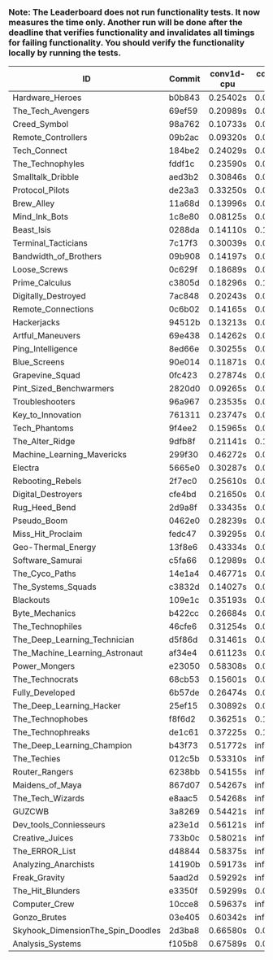 ### Note: The Leaderboard does not run functionality tests. It now measures the time only. Another run will be done after the deadline that verifies functionality and invalidates all timings for failing functionality. You should verify the functionality locally by running the tests.

|ID|Commit|conv1d-cpu|conv1d-gpu|DWSPConv2D-gpu|gemm-gpu|avg|
|-|-|-|-|-|-|-|
|Hardware_Heroes|b0b843|0.25402s|0.08093s|3.41975s|2.14497s|1.47492s|
|The_Tech_Avengers|69ef59|0.20989s|0.06383s|3.53497s|2.11297s|1.48042s|
|Creed_Symbol|98a762|0.10733s|0.05249s|3.63044s|2.13686s|1.48178s|
|Remote_Controllers|09b2ac|0.09320s|0.05152s|3.68544s|2.16596s|1.49903s|
|Tech_Connect|184be2|0.24029s|0.07365s|3.44926s|2.29927s|1.51562s|
|The_Technophyles|fddf1c|0.23590s|0.05037s|3.59052s|2.21009s|1.52172s|
|Smalltalk_Dribble|aed3b2|0.30846s|0.07380s|3.49939s|2.27086s|1.53813s|
|Protocol_Pilots|de23a3|0.33250s|0.07544s|3.56718s|2.18170s|1.53920s|
|Brew_Alley|11a68d|0.13996s|0.05402s|3.63929s|2.35993s|1.54830s|
|Mind_Ink_Bots|1c8e80|0.08125s|0.07506s|3.70131s|2.37879s|1.55910s|
|Beast_Isis|0288da|0.14110s|0.10016s|3.70557s|2.31845s|1.56632s|
|Terminal_Tacticians|7c17f3|0.30039s|0.07147s|3.61404s|2.28203s|1.56698s|
|Bandwidth_of_Brothers|09b908|0.14197s|0.07905s|3.67108s|2.38512s|1.56930s|
|Loose_Screws|0c629f|0.18689s|0.08065s|3.72778s|2.31890s|1.57855s|
|Prime_Calculus|c3805d|0.18296s|0.10898s|3.65528s|2.36908s|1.57907s|
|Digitally_Destroyed|7ac848|0.20243s|0.07376s|3.66941s|2.37156s|1.57929s|
|Remote_Connections|0c6b02|0.14165s|0.05492s|3.73292s|2.38834s|1.57946s|
|Hackerjacks|94512b|0.13213s|0.08913s|3.73946s|2.36100s|1.58043s|
|Artful_Maneuvers|69e438|0.14262s|0.08301s|3.71002s|2.41865s|1.58858s|
|Ping_Intelligence|8ed66e|0.30255s|0.06640s|3.63962s|2.34742s|1.58900s|
|Blue_Screens|90e014|0.11871s|0.07300s|3.69307s|2.50147s|1.59657s|
|Grapevine_Squad|0fc423|0.27874s|0.07587s|3.75253s|2.28310s|1.59756s|
|Pint_Sized_Benchwarmers|2820d0|0.09265s|0.07332s|3.62356s|2.61911s|1.60216s|
|Troubleshooters|96a967|0.23535s|0.07070s|3.78138s|2.33007s|1.60438s|
|Key_to_Innovation|761311|0.23747s|0.05533s|3.75892s|2.38843s|1.61004s|
|Tech_Phantoms|9f4ee2|0.15965s|0.09891s|3.70670s|2.49240s|1.61441s|
|The_Alter_Ridge|9dfb8f|0.21141s|0.12549s|3.70312s|2.42170s|1.61543s|
|Machine_Learning_Mavericks|299f30|0.46272s|0.07660s|3.45719s|2.47201s|1.61713s|
|Electra|5665e0|0.30287s|0.07554s|3.71514s|2.37703s|1.61764s|
|Rebooting_Rebels|2f7ec0|0.25610s|0.07471s|3.70770s|2.45930s|1.62445s|
|Digital_Destroyers|cfe4bd|0.21650s|0.07597s|3.70961s|2.51336s|1.62886s|
|Rug_Heed_Bend|2d9a8f|0.33435s|0.06246s|3.61972s|2.51064s|1.63179s|
|Pseudo_Boom|0462e0|0.28239s|0.05379s|3.81246s|2.38497s|1.63340s|
|Miss_Hit_Proclaim|fedc47|0.39295s|0.08882s|3.70487s|2.35411s|1.63519s|
|Geo-Thermal_Energy|13f8e6|0.43334s|0.08280s|3.66668s|2.37512s|1.63949s|
|Software_Samurai|c5fa66|0.12989s|0.05025s|3.47536s|2.93015s|1.64641s|
|The_Cyco_Paths|14e1a4|0.46771s|0.08882s|3.68117s|2.36846s|1.65154s|
|The_Systems_Squads|c3832d|0.14027s|0.06565s|3.99781s|2.53551s|1.68481s|
|Blackouts|109e1c|0.35193s|0.07132s|3.64284s|2.68303s|1.68728s|
|Byte_Mechanics|b422cc|0.26684s|0.06722s|3.72641s|2.71923s|1.69493s|
|The_Technophiles|46cfe6|0.31254s|0.07032s|3.41907s|4.81666s|2.15465s|
|The_Deep_Learning_Technician|d5f86d|0.31461s|0.08494s|3.69667s|5.00487s|2.27527s|
|The_Machine_Learning_Astronaut|af34e4|0.61123s|0.08528s|3.63067s|4.84291s|2.29252s|
|Power_Mongers|e23050|0.58308s|0.05492s|3.72556s|4.96718s|2.33269s|
|The_Technocrats|68cb53|0.15601s|0.09085s|3.50972s|6.05593s|2.45313s|
|Fully_Developed|6b57de|0.26474s|0.06894s|infs|2.97546s|infs|
|The_Deep_Learning_Hacker|25ef15|0.30892s|0.07802s|infs|4.89146s|infs|
|The_Technophobes|f8f6d2|0.36251s|0.19084s|infs|2.14101s|infs|
|The_Technophreaks|de1c61|0.37225s|0.15751s|infs|2.14483s|infs|
|The_Deep_Learning_Champion|b43f73|0.51772s|infs|infs|4.95800s|infs|
|The_Techies|012c5b|0.53310s|infs|infs|4.79369s|infs|
|Router_Rangers|6238bb|0.54155s|infs|infs|4.79924s|infs|
|Maidens_of_Maya|867d07|0.54267s|infs|infs|4.82086s|infs|
|The_Tech_Wizards|e8aac5|0.54268s|infs|infs|4.80014s|infs|
|GUZCWB|3a8269|0.54421s|infs|infs|4.83191s|infs|
|Dev_tools_Conniesseurs|a23e1d|0.56121s|infs|infs|4.90304s|infs|
|Creative_Juices|733b0c|0.58021s|infs|infs|4.96539s|infs|
|The_ERROR_List|d48844|0.58375s|infs|infs|5.00173s|infs|
|Analyzing_Anarchists|14190b|0.59173s|infs|infs|5.00640s|infs|
|Freak_Gravity|5aad2d|0.59292s|infs|infs|5.00615s|infs|
|The_Hit_Blunders|e3350f|0.59299s|0.07047s|infs|5.01340s|infs|
|Computer_Crew|10cce8|0.59637s|infs|infs|4.98246s|infs|
|Gonzo_Brutes|03e405|0.60342s|infs|infs|5.04900s|infs|
|Skyhook_DimensionThe_Spin_Doodles|2d3ba8|0.66580s|0.07527s|infs|2.84617s|infs|
|Analysis_Systems|f105b8|0.67589s|0.05558s|infs|infs|infs|
